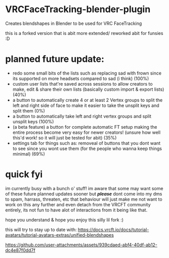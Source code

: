 # VRCFaceTracking-blender-plugin
Creates blendshapes in Blender to be used for VRC FaceTracking

this is a forked version that is abit more extended/ reworked abit for funsies :D

# planned future update:
- redo some small bits of the lists such as replacing sad with frown since its supported on more headsets compared to sad (i think) (100%)
- custom user lists that're saved across sessions to allow creators to make, edit & share their own lists (basically custom import & export lists) (40%)
- a button to automatically create 4 or at least 2 Vertex groups to split the left and right side of face to make it easier to take the unsplit keys and split them (0%)
- a button to automatically take left and right vertex groups and split unsplit keys (100%)
- (a beta feature) a button for complete automatic FT setup making the entire process become very easy for newer creators! (unsure how well this'd work! so it will just be tested for abit) (35%)
- settings tab for things such as: removeal of buttons that you dont want to see since you wont use them (for the people who wanna keep things minimal) (69%)

# quick fyi

im currently busy with a bunch o' stuff! im aware that some may want some of these future planned updates sooner but ***please*** dont come into my dms to spam, harrass, threaten, etc
that behaviour will just make me not want to work on this any further and even detach from the VRCFT community entirely, its not fun to have alot of interactions from it being like that.

hope you understand & hope you enjoy this silly lil fork :)

this will try to stay up to date with: https://docs.vrcft.io/docs/tutorial-avatars/tutorial-avatars-extras/unified-blendshapes

https://github.com/user-attachments/assets/939cdaed-abf4-40df-ab12-dc4e87f0dd7f
